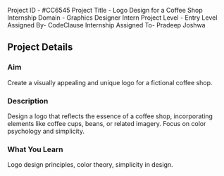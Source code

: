 Project ID - #CC6545
Project Title - Logo Design for a Coffee Shop
Internship Domain - Graphics Designer Intern
Project Level - Entry Level
Assigned By- CodeClause Internship
Assigned To- Pradeep Joshwa
## Project Details
### Aim 
Create a visually appealing and unique logo for a fictional coffee shop.
### Description
Design a logo that reflects the essence of a coffee shop, incorporating elements like
coffee cups, beans, or related imagery. Focus on color psychology and simplicity.
### What You Learn
Logo design principles, color theory, simplicity in design.
